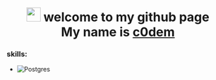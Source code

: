 <h1 align="center">
  <img src="https://github.com/blackcater/blackcater/raw/main/images/Hi.gif" height="32"/> 
   welcome to my github page <br> My name is 
  <a href="https://t.me/c0dembot" target="_blank">c0dem</a>
</h1>

### skills:
- ![Postgres](https://img.shields.io/badge/postgres-%23316192.svg?style=for-the-badge&logo=postgresql&logoColor=white)



